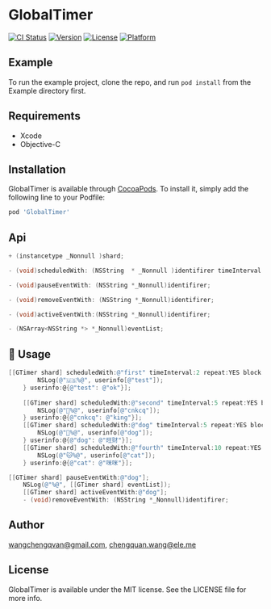 # GlobalTimer

[![CI Status](http://img.shields.io/travis/wangchengqvan@gmail.com/GlobalTimer.svg?style=flat)](https://travis-ci.org/wangchengqvan@gmail.com/GlobalTimer)
[![Version](https://img.shields.io/cocoapods/v/GlobalTimer.svg?style=flat)](http://cocoapods.org/pods/GlobalTimer)
[![License](https://img.shields.io/cocoapods/l/GlobalTimer.svg?style=flat)](http://cocoapods.org/pods/GlobalTimer)
[![Platform](https://img.shields.io/cocoapods/p/GlobalTimer.svg?style=flat)](http://cocoapods.org/pods/GlobalTimer)

## Example

To run the example project, clone the repo, and run `pod install` from the Example directory first.

## Requirements
* Xcode
* Objective-C

## Installation

GlobalTimer is available through [CocoaPods](http://cocoapods.org). To install
it, simply add the following line to your Podfile:

```ruby
pod 'GlobalTimer'
```

## Api
```Objective-C
+ (instancetype _Nonnull )shard;

- (void)scheduledWith: (NSString  * _Nonnull )identifirer timeInterval: (NSTimeInterval)interval repeat:(BOOL)repeat block:(GTBlock _Nonnull )block userinfo:(NSDictionary * _Nullable)userinfo;

- (void)pauseEventWith: (NSString *_Nonnull)identifirer;

- (void)removeEventWith: (NSString *_Nonnull)identifirer;

- (void)activeEventWith:(NSString *_Nonnull)identifirer;

- (NSArray<NSString *> *_Nonnull)eventList;
```

## :book: Usage

```Objective-C
[[GTimer shard] scheduledWith:@"first" timeInterval:2 repeat:YES block:^(NSDictionary *userinfo) {
        NSLog(@"🇺🇸%@", userinfo[@"test"]);
    } userinfo:@{@"test": @"ok"}];
    
    [[GTimer shard] scheduledWith:@"second" timeInterval:5 repeat:YES block:^(NSDictionary *userinfo) {
        NSLog(@"🌺%@", userinfo[@"cnkcq"]);
    } userinfo:@{@"cnkcq": @"king"}];
    [[GTimer shard] scheduledWith:@"dog" timeInterval:5 repeat:YES block:^(NSDictionary *userinfo) {
        NSLog(@"🐶%@", userinfo[@"dog"]);
    } userinfo:@{@"dog": @"旺财"}];
    [[GTimer shard] scheduledWith:@"fourth" timeInterval:10 repeat:YES block:^(NSDictionary *userinfo) {
        NSLog(@"🐱%@", userinfo[@"cat"]);
    } userinfo:@{@"cat": @"咪咪"}];

```

```Objective-C
[[GTimer shard] pauseEventWith:@"dog"];
    NSLog(@"%@", [[GTimer shard] eventList]);
    [[GTimer shard] activeEventWith:@"dog"];
    - (void)removeEventWith: (NSString *_Nonnull)identifirer;
```

## Author

wangchengqvan@gmail.com, chengquan.wang@ele.me

## License

GlobalTimer is available under the MIT license. See the LICENSE file for more info.


